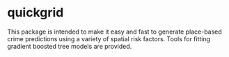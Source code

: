 # quickgrid

This package is intended to make it easy and fast to generate place-based crime predictions using a variety of spatial risk factors. Tools for fitting gradient boosted tree models are provided.
